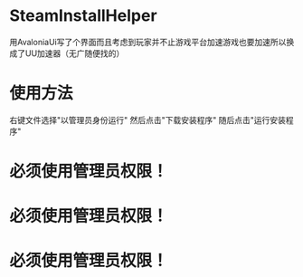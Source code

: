 # SteamInstallHelper
用AvaloniaUi写了个界面而且考虑到玩家并不止游戏平台加速游戏也要加速所以换成了UU加速器（无广随便找的）

# 使用方法
右键文件选择"以管理员身份运行"
然后点击"下载安装程序"
随后点击"运行安装程序"

# 必须使用管理员权限！
# 必须使用管理员权限！
# 必须使用管理员权限！